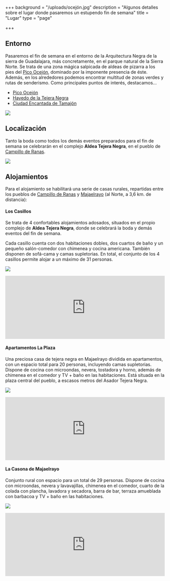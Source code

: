 +++
background = "/uploads/ocejón.jpg"
description = "Algunos detalles sobre el lugar donde pasaremos un estupendo fin de semana"
title = "Lugar"
type = "page"

+++
## Entorno

Pasaremos el fin de semana en el entorno de la Arquitectura Negra de la sierra de Guadalajara, más concretamente, en el parque natural de la Sierra Norte. Se trata de una zona mágica salpicada de aldeas de pizarra a los pies del [Pico Ocejón](https://es.wikipedia.org/wiki/Pico_Ocej%C3%B3n), dominado por la imponente presencia de éste. Además, en los alrededores podemos encontrar multitud de zonas verdes y rutas de senderismo. Como principales puntos de interés, destacamos...

* [Pico Ocejón](https://es.wikipedia.org/wiki/Pico_Ocej%C3%B3n)
* [Hayedo de la Tejera Negra](https://es.wikipedia.org/wiki/Hayedo_de_Tejera_Negra)
* [Ciudad Encantada de Tamajón](https://es.wikipedia.org/wiki/Ciudad_Encantada_de_Tamaj%C3%B3n)

![](/uploads/hayedo-de-tejera-negra.jpg)

## Localización

Tanto la boda como todos los demás eventos preparados para el fin de semana se celebrarán en el complejo **Aldea Tejera Negra**, en el pueblo de [Campillo de Ranas](https://es.wikipedia.org/wiki/Campillo_de_Ranas).

![](/uploads/ATN1.jpg)

## Alojamientos

Para el alojamiento se habilitará una serie de casas rurales, repartidas entre los pueblos de [Campillo de Ranas](https://es.wikipedia.org/wiki/Campillo_de_Ranas) y [Majaelrayo](https://es.wikipedia.org/wiki/Majaelrayo) (al Norte, a 3,6 km. de distancia):

#### Los Casillos

Se trata de 4 confortables alojamientos adosados, situados en el propio complejo de **Aldea Tejera Negra**, donde se celebrará la boda y demás eventos del fin de semana.

Cada casillo cuenta con dos habitaciones dobles, dos cuartos de baño y un pequeño salón-comedor con chimenea y cocina americana. También disponen de sofá-cama y camas supletorias. En total, el conjunto de los 4 casillos permite alojar a un máximo de 31 personas.

![](/uploads/Casillos.jpg)

<iframe src="https://www.google.com/maps/embed?pb=!1m18!1m12!1m3!1d3007.142126844911!2d-3.3160160845834983!3d41.08774117929282!2m3!1f0!2f0!3f0!3m2!1i1024!2i768!4f13.1!3m3!1m2!1s0xd438ef2903d25c9%3A0x65e84e2d3d555d09!2sAldea+Tejera+Negra!5e0!3m2!1ses!2ses!4v1545846692470" width="800" height="200" frameborder="0" style="border:0;width:100%;" allowfullscreen></iframe>

#### Apartamentos La Plaza

Una preciosa casa de tejera negra en Majaelrayo dividida en apartamentos, con un espacio total para 20 personas, incluyendo camas supletorias. Dispone de cocina con microondas, nevera, tostadora y horno, además de chimenea en el comedor y TV + baño en las habitaciones. Está situada en la plaza central del pueblo, a escasos metros del Asador Tejera Negra.

![](/uploads/alojamiento-tejera-atardecer.jpg)

<iframe src="https://www.google.com/maps/embed?pb=!1m18!1m12!1m3!1d48705.08544409814!2d-5.892597720898437!3d40.274243200000015!2m3!1f0!2f0!3f0!3m2!1i1024!2i768!4f13.1!3m3!1m2!1s0xd3e4f02eaa2f443%3A0x5794e6ee7bd12191!2sApartamentos+Rurales+La+Plaza!5e0!3m2!1ses!2ses!4v1545847043340" width="800" height="200" frameborder="0" style="border:0;width:100%;" allowfullscreen></iframe>

#### La Casona de Majaelrayo

Conjunto rural con espacio para un total de 29 personas. Dispone de cocina con microondas, nevera y lavavajillas, chimenea en el comedor, cuarto de la colada con plancha, lavadora y secadora, barra de bar, terraza amueblada con barbacoa y TV + baño en las habitaciones.

![](/uploads/Salon_Casona.jpg)

<iframe src="https://www.google.com/maps/embed?pb=!1m18!1m12!1m3!1d3006.002476674337!2d-3.304232685031582!3d41.11263697929033!2m3!1f0!2f0!3f0!3m2!1i1024!2i768!4f13.1!3m3!1m2!1s0xd438e558e108237%3A0x81d1326166723e87!2sCasona+de+Majaelrayo!5e0!3m2!1ses!2ses!4v1545847518817" width="800" height="200" frameborder="0" style="border:0;width:100%;" allowfullscreen></iframe>
